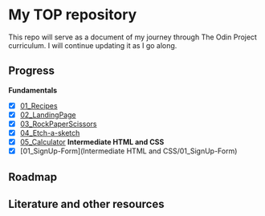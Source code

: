 # My TOP repository
This repo will serve as a document of my journey through The Odin Project curriculum. I will continue updating it as I go along.

## Progress
**Fundamentals**
 - [x] [01_Recipes](Fundamentals/01_Recipes/)
 - [x] [02_LandingPage](Fundamentals/02_LandingPage/)
 - [x] [03_RockPaperScissors](Fundamentals/03_RockPaperScissors/)
 - [x] [04_Etch-a-sketch](Fundamentals/04_Etch-a-Sketch/)
 - [x] [05_Calculator](Fundamentals/05_Calculator/)
**Intermediate HTML and CSS**
 - [x] [01_SignUp-Form](Intermediate HTML and CSS/01_SignUp-Form)

 ## Roadmap

 ## Literature and other resources